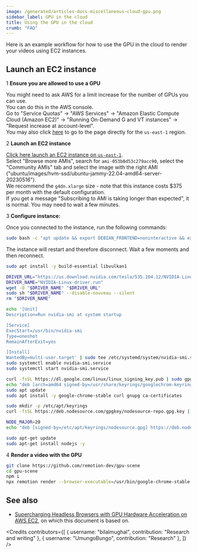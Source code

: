 ```yaml
---
image: /generated/articles-docs-miscellaneous-cloud-gpu.png
sidebar_label: GPU in the cloud
title: Using the GPU in the cloud
crumb: "FAQ"
---
```


Here is an example workflow for how to use the GPU in the cloud to render your videos using EC2 instances.

## Launch an EC2 instance

<Step>1</Step> <strong>Ensure you are allowed to use a GPU</strong>

You might need to ask AWS for a limit increase for the number of GPUs you can use.  
You can do this in the AWS console.  
Go to "Service Quotas" -> "AWS Services" -> "Amazon Elastic Compute Cloud (Amazon EC2)" -> "Running On-Demand G and VT instances" -> "Request increase at account-level".  
You may also click [here](https://us-east-1.console.aws.amazon.com/servicequotas/home/services/ec2/quotas/L-DB2E81BA) to go to the page directly for the `us-east-1` region.

<Step>2</Step> <strong>Launch an EC2 instance</strong>

[Click here launch an EC2 instance on `us-east-1`](https://us-east-1.console.aws.amazon.com/ec2/home?region=us-east-1#LaunchInstances:).  
Select "Browse more AMIs", search for `ami-053b0d53c279acc90`, select the "Community AMIs" tab and select the image with the right AMI ("ubuntu/images/hvm-ssd/ubuntu-jammy-22.04-amd64-server-20230516").  
We recommend the `g4dn.xlarge` size - note that this instance costs $375 per month with the default configuration.  
If you get a message "Subscribing to AMI is taking longer than expected", it is normal. You may need to wait a few minutes.

<Step>3</Step> <strong>Configure instance:</strong>

Once you connected to the instance, run the following commands:

```bash title="Upgrade the Linux Kernel to v6"
sudo bash -c "apt update && export DEBIAN_FRONTEND=noninteractive && export NEEDRESTART_MODE=a && apt upgrade -y && reboot"
```

The instance will restart and therefore disconnect. Wait a few moments and then reconnect.

```bash title="Install libvulkan"
sudo apt install -y build-essential libvulkan1
```

```bash title="Install GPU drivers"
DRIVER_URL="https://us.download.nvidia.com/tesla/535.104.12/NVIDIA-Linux-x86_64-535.104.12.run"
DRIVER_NAME="NVIDIA-Linux-driver.run"
wget -O "$DRIVER_NAME" "$DRIVER_URL"
sudo sh "$DRIVER_NAME" --disable-nouveau --silent
rm "$DRIVER_NAME"
```

```bash title="Configure startup service"
echo '[Unit]
Description=Run nvidia-smi at system startup

[Service]
ExecStart=/usr/bin/nvidia-smi
Type=oneshot
RemainAfterExit=yes

[Install]
WantedBy=multi-user.target' | sudo tee /etc/systemd/system/nvidia-smi.service
sudo systemctl enable nvidia-smi.service
sudo systemctl start nvidia-smi.service
```

```bash title="Install Chrome"
curl -fsSL https://dl.google.com/linux/linux_signing_key.pub | sudo gpg --dearmor -o /usr/share/keyrings/googlechrom-keyring.gpg
echo "deb [arch=amd64 signed-by=/usr/share/keyrings/googlechrom-keyring.gpg] http://dl.google.com/linux/chrome/deb/ stable main" | sudo tee /etc/apt/sources.list.d/google-chrome.list
sudo apt update
sudo apt install -y google-chrome-stable curl gnupg ca-certificates
```

```bash title="Install Node.js"
sudo mkdir -p /etc/apt/keyrings
curl -fsSL https://deb.nodesource.com/gpgkey/nodesource-repo.gpg.key | sudo gpg --dearmor -o /etc/apt/keyrings/nodesource.gpg

NODE_MAJOR=20
echo "deb [signed-by=/etc/apt/keyrings/nodesource.gpg] https://deb.nodesource.com/node_$NODE_MAJOR.x nodistro main" | sudo tee /etc/apt/sources.list.d/nodesource.list

sudo apt-get update
sudo apt-get install nodejs -y
```

<Step>4</Step> <strong>Render a video with the GPU</strong><br/>

```bash title="Clone a Remotion GPU demo"
git clone https://github.com/remotion-dev/gpu-scene
cd gpu-scene
npm i
npx remotion render --browser-executable=/usr/bin/google-chrome-stable --gl=angle-egl --enable-multiprocess-on-linux
```

## See also

- [Supercharging Headless Browsers with GPU Hardware Acceleration on AWS EC2](https://mirzabilal.com/how-to-enable-hardware-acceleration-on-chrome-chromium-puppeteer-on-aws-in-headless-mode), on which this document is based on.

<Credits contributors={[
{
username: "bilalmughal",
contribution: "Research and writing"
},
{
username: "UmungoBungo",
contribution: "Research"
},
]} />
